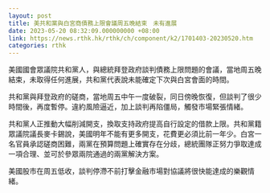 ```yaml
---
layout: post
title: 美共和黨與白宮商債務上限會議周五晚結束　未有進展
date: 2023-05-20 08:32:09.000000000 +08:00
link: https://news.rthk.hk/rthk/ch/component/k2/1701403-20230520.htm
categories: rthk
---
```


美國國會眾議院共和黨人，與總統拜登政府談判債務上限問題的會議，當地周五晚結束，未取得任何進展，共和黨代表說未能確定下次與白宮會面的時間。

共和黨與拜登政府的磋商，當地周五中午一度破裂，同日傍晚恢復，但談判了很少時間後，再度暫停。違約風險逼近，加上談判再陷僵局，觸發市場緊張情緒。

共和黨人正推動大幅削減開支，換取支持政府提高自行設定的借款上限。共和黨籍眾議院議長麥卡錫說，美國明年不能有更多開支，花費更必須比前一年少。白宮一名官員承認磋商困難，兩黨在預算問題上確實存在分歧，總統團隊正努力爭取達成一項合理、並可於參眾兩院通過的兩黨解決方案。

美國股市在周五低收，談判停滯不前打擊金融市場對協議將很快能達成的樂觀情緒。
